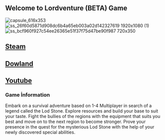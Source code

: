 ## Welcome to Lordventure (BETA) Game
![capsule_616x353](https://user-images.githubusercontent.com/111450642/185208617-4e187e81-35c7-420b-834b-9962c2c3f608.jpg)
![ss_26f60d5871d908dc6b4a65eb003a02d142327619 1920x1080 (1)](https://user-images.githubusercontent.com/111450642/185211174-df73ff74-9fb8-4223-8733-b31350902a19.jpg)
![ss_bcf960f927c54ee26365e51f37f75d47be90f987 720x350](https://user-images.githubusercontent.com/111450642/185210099-2c903226-916d-4ea5-ada4-e477f90d5a0e.jpg)

 ## [Steam](https://store.steampowered.com/app/1818230/Lodventure/?l=english)
 
 ## [Dowland](https://drive.google.com/file/d/1gTHu5QNZ48QKeY2Ldl53XbROEJNffw7B/view?usp=sharing)

 ## [Youtube](https://youtu.be/nW49lA0Sduc)
 
### Game İnformation

Embark on a survival adventure based on 1-4 Multiplayer in search of a legend called the Lod Stone. Explore resources and build your base to suit your taste. Fight the bullies of the regions with the equipment that suits you best and move on to the next region to become stronger. Prove your presence in the quest for the mysterious Lod Stone with the help of your newly discovered special abilities.

